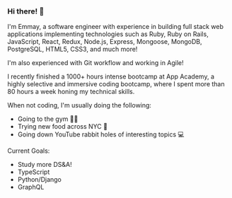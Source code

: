 ### Hi there! 👋

I'm Emmay, a software engineer with experience in building full stack web applications implementing technologies such as Ruby, Ruby on Rails, JavaScript, React, Redux, Node.js, Express, Mongoose, MongoDB, PostgreSQL, HTML5, CSS3, and much more!

I'm also experienced with Git workflow and working in Agile!

I recently finished a 1000+ hours intense bootcamp at App Academy, a highly selective and immersive coding bootcamp, where I spent more than 80 hours a week honing my technical skills.

When not coding, I'm usually doing the following:

- Going to the gym 🏋️‍♂️
- Trying new food across NYC 🥣
- Going down YouTube rabbit holes of interesting topics 💻

Current Goals:

- Study more DS&A!
- TypeScript
- Python/Django
- GraphQL
